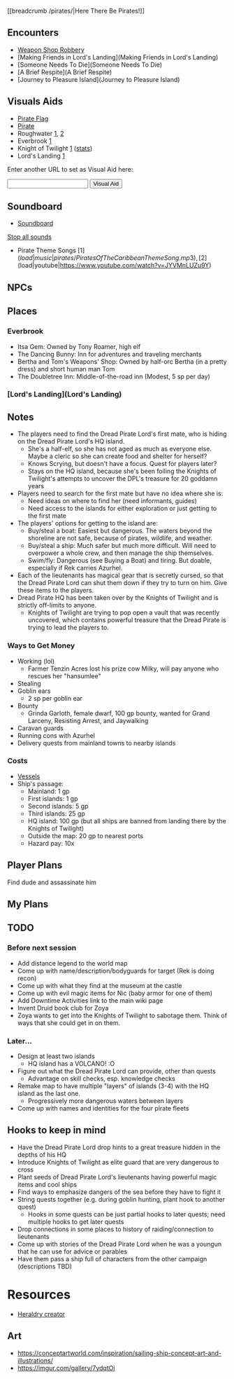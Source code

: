 [[breadcrumb /pirates/|Here There Be Pirates!]]

<script type="module">
    import {init_links, init_visual_aid} from "/js/common/visual_aid_backend.js";
    import {init_accordions} from "/js/common/utils.js";
    init_links();
    init_visual_aid();
    init_accordions();
</script>

## Encounters

* [Weapon Shop Robbery](weapon-shop-robbery)
* [Making Friends in Lord's Landing](Making Friends in Lord's Landing)
* [Someone Needs To Die](Someone Needs To Die)
* [A Brief Respite](A Brief Respite)
* [Journey to Pleasure Island](Journey to Pleasure Island)

## Visuals Aids

* [Pirate Flag](^pirates/pirate_flag.bmp)
* [Pirate](^pirates/pirate.jpg)
* Roughwater [1](^pirates/roughwater_1.jpg), [2](^pirates/roughwater_2.jpg)
* Everbrook [1](^pirates/everbrook.png)
* Knight of Twilight [1](^pirates/knight_of_twilight.png) ([stats](https://5e.tools/bestiary.html#veteran_mm))
* Lord's Landing [1](^pirates/lords_landing_1.jpg)

Enter another URL to set as Visual Aid here:

<input type="text" id="custom_visual_aid_url"> <button id="custom_visual_aid_button">Visual Aid</button>

## Soundboard

* [Soundboard](Soundboard)

[Stop all sounds]($stop|all|none)

* Pirate Theme Songs [1]($load|music|pirates/Pirates Of The Caribbean Theme Song.mp3), [2]($load|youtube|https://www.youtube.com/watch?v=JYVMnLUZu9Y)

## NPCs

## Places

### Everbrook

* Itsa Gem: Owned by Tony Roamer, high elf
* The Dancing Bunny: Inn for adventures and traveling merchants
* Bertha and Tom's Weapons' Shop: Owned by half-orc Bertha (in a pretty dress) and short human man Tom
* The Doubletree Inn: Middle-of-the-road inn (Modest, 5 sp per day)

### [Lord's Landing](Lord's Landing)

## Notes

* The players need to find the Dread Pirate Lord's first mate, who is hiding on the Dread Pirate Lord's HQ island.
    * She's a half-elf, so she has not aged as much as everyone else. Maybe a cleric so she can create food and shelter for herself?
    * Knows Scrying, but doesn't have a focus. Quest for players later?
    * Stays on the HQ island, because she's been foiling the Knights of Twilight's attempts to uncover the DPL's treasure for 20 goddamn years
* Players need to search for the first mate but have no idea where she is:
    * Need ideas on where to find her (need informants, guides)
    * Need access to the islands for either exploration or just getting to the first mate
* The players' options for getting to the island are:
    * Buy/steal a boat: Easiest but dangerous. The waters beyond the shoreline are not safe, because of pirates, wildlife, and weather.
    * Buy/steal a ship: Much safer but much more difficult. Will need to overpower a whole crew, and then manage the ship themselves.
    * Swim/fly: Dangerous (see Buying a Boat) and tiring. But doable, especially if Rek carries Azurhel.
* Each of the lieutenants has magical gear that is secretly cursed, so that the Dread Pirate Lord can shut them down if they try to turn on him. Give these items to the players.
* Dread Pirate HQ has been taken over by the Knights of Twilight and is strictly off-limits to anyone.
    * Knights of Twilight are trying to pop open a vault that was recently uncovered, which contains powerful treasure that the Dread Pirate is trying to lead the players to.

### Ways to Get Money

* Working (lol)
    * Farmer Tenzin Acres lost his prize cow Milky, will pay anyone who rescues her "hansumlee"
* Stealing
* Goblin ears
    * 2 sp per goblin ear
* Bounty
    * Grinda Garloth, female dwarf, 100 gp bounty, wanted for Grand Larceny, Resisting Arrest, and Jaywalking
* Caravan guards
* Running cons with Azurhel
* Delivery quests from mainland towns to nearby islands

### Costs

* [Vessels](/dnd/general/equipment#mounts-and-vehicles)
* Ship's passage:
    * Mainland: 1 gp
    * First islands: 1 gp
    * Second islands: 5 gp
    * Third islands: 25 gp
    * HQ island: 100 gp (but all ships are banned from landing there by the Knights of Twilight)
    * Outside the map: 20 gp to nearest ports
    * Hazard pay: 10x

## Player Plans

Find dude and assassinate him

## My Plans

## TODO

### Before next session

* Add distance legend to the world map
* Come up with name/description/bodyguards for target (Rek is doing recon)
* Come up with what they find at the museum at the castle
* Come up with evil magic items for Nic (baby armor for one of them)
* Add Downtime Activities link to the main wiki page
* Invent Druid book club for Zoya
* Zoya wants to get into the Knights of Twilight to sabotage them. Think of ways that she could get in on them.

### Later...

* Design at least two islands
    * HQ island has a VOLCANO! :O
* Figure out what the Dread Pirate Lord can provide, other than quests
    * Advantage on skill checks, esp. knowledge checks
* Remake map to have multiple "layers" of islands (3-4) with the HQ island as the last one.
    * Progressively more dangerous waters between layers
* Come up with names and identities for the four pirate fleets

## Hooks to keep in mind

* Have the Dread Pirate Lord drop hints to a great treasure hidden in the depths of his HQ
* Introduce Knights of Twilight as elite guard that are very dangerous to cross
* Plant seeds of Dread Pirate Lord's lieutenants having powerful magic items and cool ships
* Find ways to emphasize dangers of the sea before they have to fight it
* String quests together (e.g. during goblin hunting, plant hook to another quest)
    * Hooks in some quests can be just partial hooks to later quests; need multiple hooks to get later quests
* Drop connections in some places to history of raiding/connection to lieutenants
* Come up with stories of the Dread Pirate Lord when he was a youngun that he can use for advice or parables
* Have them pass a ship full of characters from the other campaign (descriptions TBD)

# Resources

* [Heraldry creator](https://worldspinner.com/heraldry/device_editor/)

## Art

* <https://conceptartworld.com/inspiration/sailing-ship-concept-art-and-illustrations/>
* <https://imgur.com/gallery/7ydqtOi>
